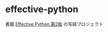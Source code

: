 # effective-python
書籍 [Effective Python 第2版](https://www.oreilly.co.jp/books/9784873119175/) の写経プロジェクト
